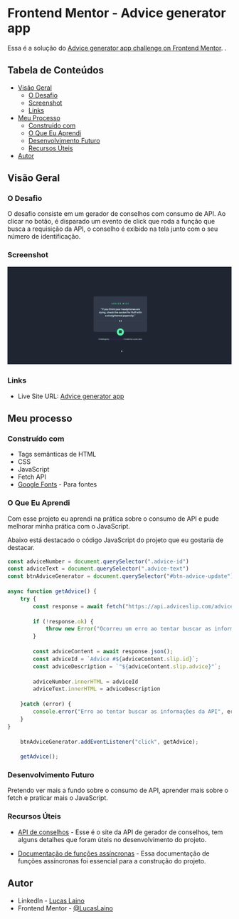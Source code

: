 # Frontend Mentor - Advice generator app 

Essa é a solução do [Advice generator app challenge on Frontend Mentor](https://www.frontendmentor.io/challenges/advice-generator-app-QdUG-13db). .

## Tabela de Conteúdos

- [Visão Geral](#visao-geral)
  - [O Desafio](#o-desafio)
  - [Screenshot](#screenshot)
  - [Links](#links)
- [Meu Processo](#meu-processo)
  - [Construído com](#construido-com)
  - [O Que Eu Aprendi](#o-que-eu-aprendi)
  - [Desenvolvimento Futuro](#desenvolvimento-futuro)
  - [Recursos Úteis](#recursos-uteis)
- [Autor](#autor)

## Visão Geral

### O Desafio

O desafio consiste em um gerador de conselhos com consumo de API. Ao clicar no botão, é disparado um evento de click que roda a função que busca a requisição da API, o conselho é exibido na tela junto com o seu número de identificação.

### Screenshot

![](./src/images/advice-generator.gif)

### Links

- Live Site URL: [Advice generator app](https://lucaslaino.github.io/frontend-mentor-advice-generator-app/)

## Meu processo

### Construído com

- Tags semânticas de HTML
- CSS 
- JavaScript
- Fetch API
- [Google Fonts](https://fonts.google.com/) - Para fontes 

### O Que Eu Aprendi

Com esse projeto eu aprendi na prática sobre o consumo de API e pude melhorar minha prática com o JavaScript. 

Abaixo está destacado o código JavaScript do projeto que eu gostaria de destacar.

```js
const adviceNumber = document.querySelector(".advice-id")
const adviceText = document.querySelector(".advice-text")
const btnAdviceGenerator = document.querySelector("#btn-advice-update")

async function getAdvice() {
    try {
        const response = await fetch("https://api.adviceslip.com/advice")
    
        if (!response.ok) {
            throw new Error("Ocorreu um erro ao tentar buscar as informações da API");
        }

        const adviceContent = await response.json();
        const adviceId = `Advice #${adviceContent.slip.id}`;
        const adviceDescription = `"${adviceContent.slip.advice}"`;
        
        adviceNumber.innerHTML = adviceId
        adviceText.innerHTML = adviceDescription
    
    }catch (error) {
        console.error("Erro ao tentar buscar as informações da API", error)
    }
}

    btnAdviceGenerator.addEventListener("click", getAdvice);

    getAdvice();
```

### Desenvolvimento Futuro

 Pretendo ver mais a fundo sobre o consumo de API, aprender mais sobre o fetch e praticar mais o JavaScript.

### Recursos Úteis

- [API de conselhos](https://api.adviceslip.com/#endpoint-random) - Esse é o site da API de gerador de conselhos, tem alguns detalhes que foram úteis no desenvolvimento do projeto.

- [Documentação de funções assíncronas](https://developer.mozilla.org/pt-BR/docs/Web/JavaScript/Reference/Statements/async_function) - Essa documentação de funções assíncronas foi essencial para a construção do projeto.

## Autor

- LinkedIn - [Lucas Laino](https://www.linkedin.com/in/lucaslaino/)
- Frontend Mentor - [@LucasLaino](https://www.frontendmentor.io/profile/LucasLaino)